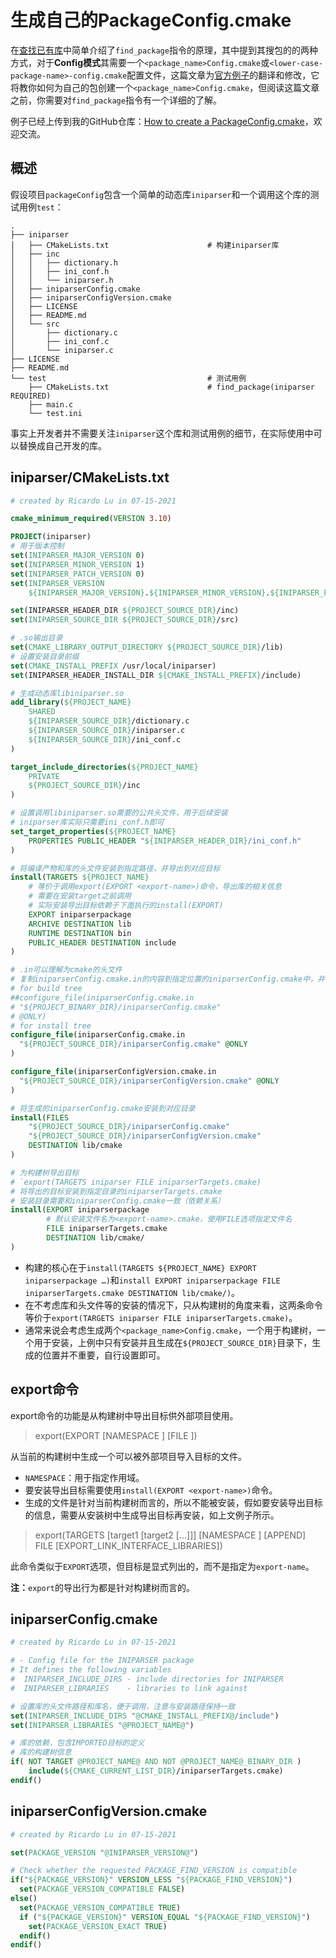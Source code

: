 # 生成自己的PackageConfig.cmake

在[查找已有库](https://app.gitbook.com/@ricardolu/s/trantor/cmake-in-action/cmake-tutorial/cha-zhao-yi-you-ku)中简单介绍了`find_package`指令的原理，其中提到其搜包的的两种方式，对于**Config模式**其需要一个`<package_name>Config.cmake`或`<lower-case-package-name>-config.cmake`配置文件，这篇文章为[官方例子](https://gitlab.kitware.com/cmake/community/-/wikis/doc/tutorials/How-to-create-a-ProjectConfig.cmake-file)的翻译和修改，它将教你如何为自己的包创建一个`<package_name>Config.cmake`，但阅读这篇文章之前，你需要对`find_package`指令有一个详细的了解。

例子已经上传到我的GitHub仓库：[How to create a PackageConfig.cmake](https://github.com/gesanqiu/PackageConfig.cmake)，欢迎交流。

## 概述

假设项目`packageConfig`包含一个简单的动态库`iniparser`和一个调用这个库的测试用例`test`：

```shell
.
├── iniparser
│   ├── CMakeLists.txt						# 构建iniparser库
│   ├── inc
│   │   ├── dictionary.h
│   │   ├── ini_conf.h
│   │   └── iniparser.h
│   ├── iniparserConfig.cmake
│   ├── iniparserConfigVersion.cmake
│   ├── LICENSE
│   ├── README.md
│   └── src
│       ├── dictionary.c
│       ├── ini_conf.c
│       └── iniparser.c
├── LICENSE
├── README.md
└── test									# 测试用例
    ├── CMakeLists.txt						# find_package(iniparser REQUIRED)
    ├── main.c
    └── test.ini
```

事实上开发者并不需要关注`iniparser`这个库和测试用例的细节，在实际使用中可以替换成自己开发的库。

## iniparser/CMakeLists.txt

```cmake
# created by Ricardo Lu in 07-15-2021

cmake_minimum_required(VERSION 3.10)

PROJECT(iniparser)
# 用于版本控制
set(INIPARSER_MAJOR_VERSION 0)
set(INIPARSER_MINOR_VERSION 1)
set(INIPARSER_PATCH_VERSION 0)
set(INIPARSER_VERSION 
    ${INIPARSER_MAJOR_VERSION}.${INIPARSER_MINOR_VERSION}.${INIPARSER_PATCH_VERSION})

set(INIPARSER_HEADER_DIR ${PROJECT_SOURCE_DIR}/inc)
set(INIPARSER_SOURCE_DIR ${PROJECT_SOURCE_DIR}/src)

# .so输出目录
set(CMAKE_LIBRARY_OUTPUT_DIRECTORY ${PROJECT_SOURCE_DIR}/lib)
# 设置安装目录前缀
set(CMAKE_INSTALL_PREFIX /usr/local/iniparser)
set(INIPARSER_HEADER_INSTALL_DIR ${CMAKE_INSTALL_PREFIX}/include)

# 生成动态库libiniparser.so
add_library(${PROJECT_NAME}
    SHARED
    ${INIPARSER_SOURCE_DIR}/dictionary.c
    ${INIPARSER_SOURCE_DIR}/iniparser.c
    ${INIPARSER_SOURCE_DIR}/ini_conf.c
)

target_include_directories(${PROJECT_NAME}
    PRIVATE
    ${PROJECT_SOURCE_DIR}/inc
)

# 设置调用libiniparser.so需要的公共头文件，用于后续安装
# iniparser库实际只需要ini_conf.h即可
set_target_properties(${PROJECT_NAME}
    PROPERTIES PUBLIC_HEADER "${INIPARSER_HEADER_DIR}/ini_conf.h"
)

# 将编译产物和库的头文件安装到指定路径，并导出到对应目标
install(TARGETS ${PROJECT_NAME}
	# 等价于调用export(EXPORT <export-name>)命令，导出库的相关信息
	# 需要在安装target之前调用
	# 实际安装导出目标依赖于下面执行的install(EXPORT)
    EXPORT iniparserpackage
    ARCHIVE DESTINATION lib
    RUNTIME DESTINATION bin
    PUBLIC_HEADER DESTINATION include
)

# .in可以理解为cmake的头文件
# 复制iniparserConfig.cmake.in的内容到指定位置的iniparserConfig.cmake中，并替换对应的变量值
# for build tree
##configure_file(iniparserConfig.cmake.in
# "${PROJECT_BINARY_DIR}/iniparserConfig.cmake"
# @ONLY)
# for install tree
configure_file(iniparserConfig.cmake.in
  "${PROJECT_SOURCE_DIR}/iniparserConfig.cmake" @ONLY
)

configure_file(iniparserConfigVersion.cmake.in
  "${PROJECT_SOURCE_DIR}/iniparserConfigVersion.cmake" @ONLY
)

# 将生成的iniparserConfig.cmake安装到对应目录
install(FILES 
    "${PROJECT_SOURCE_DIR}/iniparserConfig.cmake"
    "${PROJECT_SOURCE_DIR}/iniparserConfigVersion.cmake"
    DESTINATION lib/cmake
)

# 为构建树导出目标
# `export(TARGETS iniparser FILE iniparserTargets.cmake)
# 将导出的目标安装到指定目录的iniparserTargets.cmake
# 安装目录需要和iniparserConfig.cmake一致（依赖关系）
install(EXPORT iniparserpackage
		# 默认安装文件名为<export-name>.cmake，使用FILE选项指定文件名
        FILE iniparserTargets.cmake
        DESTINATION lib/cmake/
)
```

- 构建的核心在于`install(TARGETS ${PROJECT_NAME} EXPORT iniparserpackage …)`和`install EXPORT iniparserpackage FILE iniparserTargets.cmake DESTINATION lib/cmake/)`。
- 在不考虑库和头文件等的安装的情况下，只从构建树的角度来看，这两条命令等价于`export(TARGETS iniparser FILE iniparserTargets.cmake)`。
- 通常来说会考虑生成两个`<package_name>Config.cmake`，一个用于构建树，一个用于安装，上例中只有安装并且生成在`${PROJECT_SOURCE_DIR}`目录下，生成的位置并不重要，自行设置即可。

## export命令

export命令的功能是从构建树中导出目标供外部项目使用。

> export(EXPORT <export-name> [NAMESPACE <namespace>] [FILE <filename>])

从当前的构建树中生成一个可以被外部项目导入目标的文件。

- `NAMESPACE`：用于指定作用域。
- 要安装导出目标需要使用`install(EXPORT <export-name>)`命令。
- 生成的文件是针对当前构建树而言的，所以不能被安装，假如要安装导出目标的信息，需要从安装树中生成导出目标再安装，如上文例子所示。

> export(TARGETS [target1 [target2 [...]]] [NAMESPACE <namespace>]
>        [APPEND] FILE <filename> [EXPORT_LINK_INTERFACE_LIBRARIES])

此命令类似于`EXPORT`选项，但目标是显式列出的，而不是指定为`export-name`。

**注：**`export`的导出行为都是针对构建树而言的。

## iniparserConfig.cmake

```cmake
# created by Ricardo Lu in 07-15-2021

# - Config file for the INIPARSER package
# It defines the following variables
#  INIPARSER_INCLUDE_DIRS - include directories for INIPARSER
#  INIPARSER_LIBRARIES    - libraries to link against

# 设置库的头文件路径和库名，便于调用，注意与安装路径保持一致
set(INIPARSER_INCLUDE_DIRS "@CMAKE_INSTALL_PREFIX@/include")
set(INIPARSER_LIBRARIES "@PROJECT_NAME@")

# 库的依赖，包含IMPORTED目标的定义
# 库的构建树信息
if( NOT TARGET @PROJECT_NAME@ AND NOT @PROJECT_NAME@_BINARY_DIR )
	include(${CMAKE_CURRENT_LIST_DIR}/iniparserTargets.cmake)
endif()
```

## iniparserConfigVersion.cmake

```cmake
# created by Ricardo Lu in 07-15-2021

set(PACKAGE_VERSION "@INIPARSER_VERSION@")

# Check whether the requested PACKAGE_FIND_VERSION is compatible
if("${PACKAGE_VERSION}" VERSION_LESS "${PACKAGE_FIND_VERSION}")
  set(PACKAGE_VERSION_COMPATIBLE FALSE)
else()
  set(PACKAGE_VERSION_COMPATIBLE TRUE)
  if ("${PACKAGE_VERSION}" VERSION_EQUAL "${PACKAGE_FIND_VERSION}")
    set(PACKAGE_VERSION_EXACT TRUE)
  endif()
endif()
```

